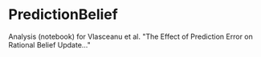 # PredictionBelief
Analysis (notebook) for Vlasceanu et al. "The Effect of Prediction Error on Rational Belief Update..."
